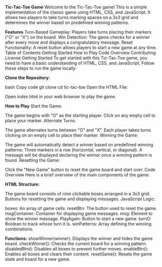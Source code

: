 **Tic-Tac-Toe Game**
Welcome to the Tic-Tac-Toe game! This is a simple implementation of the classic game using HTML, CSS, and JavaScript. It allows two players to take turns marking spaces on a 3x3 grid and determines the winner based on predefined winning patterns.

**Features**
Turn-Based Gameplay: Players take turns placing their markers ("O" or "X") on the board.
Win Detection: The game checks for a winner after every move and displays a congratulatory message.
Reset Functionality: A reset button allows players to start a new game at any time.
Table of Contents
Getting Started
How to Play
Code Overview
Contributing
License
Getting Started
To get started with this Tic-Tac-Toe game, you need to have a basic understanding of HTML, CSS, and JavaScript. Follow these steps to run the game locally:

**Clone the Repository:**

bash
Copy code
git clone <repository-url>
cd tic-tac-toe
Open the HTML File:

Open index.html in your web browser to play the game.

**How to Play**
Start the Game:

The game begins with "O" as the starting player. Click on any empty cell to place your marker.
Alternate Turns:

The game alternates turns between "O" and "X". Each player takes turns clicking on an empty cell to place their marker.
Winning the Game:

The game will automatically detect a winner based on predefined winning patterns:
Three markers in a row (horizontal, vertical, or diagonal).
A message will be displayed declaring the winner once a winning pattern is found.
Resetting the Game:

Click the "New Game" button to reset the game board and start over.
Code Overview
Here is a brief overview of the main components of the game:

**HTML Structure:**

The game board consists of nine clickable boxes arranged in a 3x3 grid.
Buttons for resetting the game and displaying messages.
JavaScript Logic:

boxes: An array of game cells.
resetBtn: The button used to reset the game.
msgContainer: Container for displaying game messages.
msg: Element to show the winner message.
PlayAgain: Button to start a new game.
turnO: Boolean to track whose turn it is.
winPatterns: Array defining the winning combinations.

**Functions:**
showWinner(winner): Displays the winner and hides the game board.
checkWinner(): Checks the current board for a winning pattern.
disabledBtn(): Disables all boxes to prevent further moves.
enableBtn(): Enables all boxes and clears their content.
resetGame(): Resets the game state and board for a new game.
